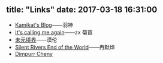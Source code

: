 title: "Links"
date:  2017-03-18 16:31:00
---
 - [Kamikat's Blog](https://banana.moe/)——羽神
 - [It's calling me again](http://libzx.so/)——zx 菊苣
 - [未元境界](https://unstart.zone/)——漠伦
 - [Silent Rivers End of the World](http://mochuan.org/)——冉默烨
 - [Dimpurr Cheny](http://im.dimpurr.com/)
